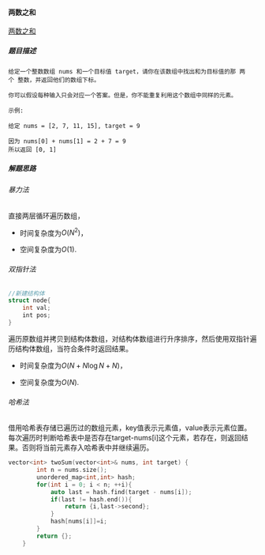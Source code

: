 #### 两数之和

[两数之和](%5B%E5%8A%9B%E6%89%A3%5D(https://leetcode.cn/problems/two-sum/))

##### 题目描述

```
给定一个整数数组 nums 和一个目标值 target，请你在该数组中找出和为目标值的那 两个 整数，并返回他们的数组下标。

你可以假设每种输入只会对应一个答案。但是，你不能重复利用这个数组中同样的元素。

示例:

给定 nums = [2, 7, 11, 15], target = 9

因为 nums[0] + nums[1] = 2 + 7 = 9
所以返回 [0, 1]
```

##### 解题思路

###### 暴力法

直接两层循环遍历数组，

- 时间复杂度为$O(N^2)$，

- 空间复杂度为$O(1)$.

###### 双指针法

```C++
//新建结构体
struct node{
    int val;
    int pos;
}
```

遍历原数组并拷贝到结构体数组，对结构体数组进行升序排序，然后使用双指针遍历结构体数组，当符合条件时返回结果。

- 时间复杂度为$O(N+N\log N+N)$，

- 空间复杂度为$O(N)$.

###### 哈希法

借用哈希表存储已遍历过的数组元素，key值表示元素值，value表示元素位置。每次遍历时判断哈希表中是否存在target-nums[i]这个元素，若存在，则返回结果。否则将当前元素存入哈希表中并继续遍历。

```c++
vector<int> twoSum(vector<int>& nums, int target) {
        int n = nums.size();
        unordered_map<int,int> hash;
        for(int i = 0; i < n; ++i){
            auto last = hash.find(target - nums[i]);
            if(last != hash.end()){
                return {i,last->second};
            }
            hash[nums[i]]=i;
        }
        return {};
    }
```
